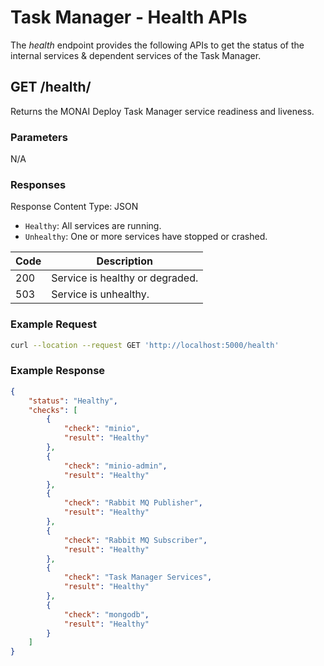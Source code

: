 <!--
  ~ Copyright 2021-2022 MONAI Consortium
  ~
  ~ Licensed under the Apache License, Version 2.0 (the "License");
  ~ you may not use this file except in compliance with the License.
  ~ You may obtain a copy of the License at
  ~
  ~ http://www.apache.org/licenses/LICENSE-2.0
  ~
  ~ Unless required by applicable law or agreed to in writing, software
  ~ distributed under the License is distributed on an "AS IS" BASIS,
  ~ WITHOUT WARRANTIES OR CONDITIONS OF ANY KIND, either express or implied.
  ~ See the License for the specific language governing permissions and
  ~ limitations under the License.
-->

# Task Manager - Health APIs

The _health_ endpoint provides the following APIs to get the status of the internal services & dependent services of 
the Task Manager.


## GET /health/

Returns the MONAI Deploy Task Manager service readiness and liveness.

### Parameters

N/A

### Responses

Response Content Type: JSON

- `Healthy`: All services are running.
- `Unhealthy`: One or more services have stopped or crashed.

| Code | Description                     |
| ---- | ------------------------------- |
| 200  | Service is healthy or degraded. |
| 503  | Service is unhealthy.           |

### Example Request

```bash
curl --location --request GET 'http://localhost:5000/health'
```

### Example Response

```json
{
    "status": "Healthy",
    "checks": [
        {
            "check": "minio",
            "result": "Healthy"
        },
        {
            "check": "minio-admin",
            "result": "Healthy"
        },
        {
            "check": "Rabbit MQ Publisher",
            "result": "Healthy"
        },
        {
            "check": "Rabbit MQ Subscriber",
            "result": "Healthy"
        },
        {
            "check": "Task Manager Services",
            "result": "Healthy"
        },
        {
            "check": "mongodb",
            "result": "Healthy"
        }
    ]
}
```
